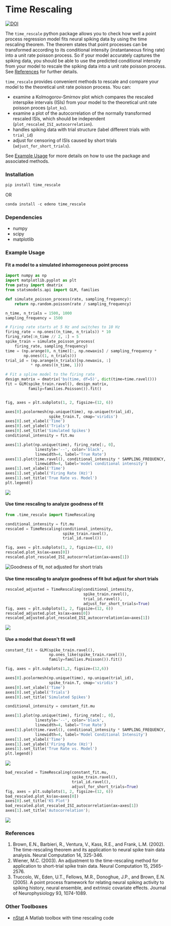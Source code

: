 # Time Rescaling
[![DOI](https://zenodo.org/badge/106565596.svg)](https://zenodo.org/badge/latestdoi/106565596)

The `time_rescale` python package allows you to check how well a point process regression model fits neural spiking data by using the time rescaling theorem. The theorem states that point processes can be transformed according to its conditional intensity (instantaneous firing rate) into a unit rate poisson process. So if your model accurately captures the spiking data, you should be able to use the predicted conditional intensity from your model to rescale the spiking data into a unit rate poisson process. See [References](#references) for further details.

`time_rescale` provides convenient methods to rescale and compare your model to the theoretical unit rate poisson process. You can:
+ examine a Kolmogorov-Smirnov plot which compares the rescaled interspike intervals (ISIs) from your model to the theoretical unit rate poisson proces (`plot_ks`).
+ examine a plot of the autocorrelation of the normally transformed rescaled ISIs, which should be independent (`plot_rescaled_ISI_autocorrelation`).
+ handles spiking data with trial structure (label different trials with `trial_id`)
+ adjust for censoring of ISIs caused by short trials (`adjust_for_short_trials`).

See [Example Usage](#example-usage) for more details on how to use the package and associated methods.

### Installation ###
```python
pip install time_rescale
```
OR
```python
conda install -c edeno time_rescale
```

### Dependencies ###
+  numpy
+  scipy
+  matplotlib

### Example Usage ###

#### Fit a model to a simulated inhomogeneous point process
```python
import numpy as np
import matplotlib.pyplot as plt
from patsy import dmatrix
from statsmodels.api import GLM, families

def simulate_poisson_process(rate, sampling_frequency):
    return np.random.poisson(rate / sampling_frequency)

n_time, n_trials = 1500, 1000
sampling_frequency = 1500

# Firing rate starts at 5 Hz and switches to 10 Hz
firing_rate = np.ones((n_time, n_trials)) * 10
firing_rate[:n_time // 2, :] = 5
spike_train = simulate_poisson_process(
    firing_rate, sampling_frequency)
time = (np.arange(0, n_time)[:, np.newaxis] / sampling_frequency *
        np.ones((1, n_trials)))
trial_id = (np.arange(n_trials)[np.newaxis, :]
           * np.ones((n_time, 1)))

# Fit a spline model to the firing rate
design_matrix = dmatrix('bs(time, df=5)', dict(time=time.ravel()))
fit = GLM(spike_train.ravel(), design_matrix,
          family=families.Poisson()).fit()


fig, axes = plt.subplots(1, 2, figsize=(12, 6))

axes[0].pcolormesh(np.unique(time), np.unique(trial_id),
                   spike_train.T, cmap='viridis')
axes[0].set_xlabel('Time')
axes[0].set_ylabel('Trials')
axes[0].set_title('Simulated Spikes')
conditional_intensity = fit.mu

axes[1].plot(np.unique(time), firing_rate[:, 0],
             linestyle='--', color='black',
             linewidth=4, label='True Rate')
axes[1].plot(time.ravel(), conditional_intensity * SAMPLING_FREQUENCY,
             linewidth=4, label='model conditional intensity')
axes[1].set_xlabel('Time')
axes[1].set_ylabel('Firing Rate (Hz)')
axes[1].set_title('True Rate vs. Model')
plt.legend()
```

![](simulated_spikes_model.png)

#### Use time rescaling to analyze goodness of fit

```python
from .time_rescale import TimeRescaling

conditional_intensity = fit.mu
rescaled = TimeRescaling(conditional_intensity,
                         spike_train.ravel(),
                         trial_id.ravel())

fig, axes = plt.subplots(1, 2, figsize=(12, 6))
rescaled.plot_ks(ax=axes[0])
rescaled.plot_rescaled_ISI_autocorrelation(ax=axes[1])
```

![Goodness of fit, not adjusted for short trials](time_rescaling_ks_autocorrelation.png)

#### Use time rescaling to analyze goodness of fit but adjust for short trials

```python
rescaled_adjusted = TimeRescaling(conditional_intensity,
                                  spike_train.ravel(),
                                  trial_id.ravel(),
                                  adjust_for_short_trials=True)
fig, axes = plt.subplots(1, 2, figsize=(12, 6))
rescaled_adjusted.plot_ks(ax=axes[0])
rescaled_adjusted.plot_rescaled_ISI_autocorrelation(ax=axes[1])
```

![](time_rescaling_ks_autocorrelation_adjusted.png)

#### Use a model that doesn't fit well
```python
constant_fit = GLM(spike_train.ravel(),
                   np.ones_like(spike_train.ravel()),
                   family=families.Poisson()).fit()

fig, axes = plt.subplots(1,2, figsize=(12,6))

axes[0].pcolormesh(np.unique(time), np.unique(trial_id),
                   spike_train.T, cmap='viridis')
axes[0].set_xlabel('Time')
axes[0].set_ylabel('Trials')
axes[0].set_title('Simulated Spikes')

conditional_intensity = constant_fit.mu

axes[1].plot(np.unique(time), firing_rate[:, 0],
             linestyle='--', color='black',
             linewidth=4, label='True Rate')
axes[1].plot(time.ravel(), conditional_intensity * SAMPLING_FREQUENCY,
             linewidth=4, label='Model Conditional Intensity')
axes[1].set_xlabel('Time')
axes[1].set_ylabel('Firing Rate (Hz)')
axes[1].set_title('True Rate vs. Model')
plt.legend()
```

![](constant_model_fit.png)

```python
bad_rescaled = TimeRescaling(constant_fit.mu,
                             spike_train.ravel(),
                             trial_id.ravel(),
                             adjust_for_short_trials=True)
fig, axes = plt.subplots(1, 2, figsize=(12, 6))
bad_rescaled.plot_ks(ax=axes[0])
axes[0].set_title('KS Plot')
bad_rescaled.plot_rescaled_ISI_autocorrelation(ax=axes[1])
axes[1].set_title('Autocorrelation');
```
![](time_rescaling_ks_autocorrelation_bad_fit.png)

### References ###
1. Brown, E.N., Barbieri, R., Ventura, V., Kass, R.E., and Frank, L.M. (2002). The time-rescaling theorem and its application to neural spike train data analysis. Neural Computation 14, 325-346.
2. Wiener, M.C. (2003). An adjustment to the time-rescaling method for application to short-trial spike train data. Neural Computation 15, 2565-2576.
3. Truccolo, W., Eden, U.T., Fellows, M.R., Donoghue, J.P., and Brown, E.N. (2005). A point process framework for relating neural spiking activity to spiking history, neural ensemble, and extrinsic covariate effects. Journal of Neurophysiology 93, 1074-1089.

### Other Toolboxes ###
+ [nStat](https://github.com/iahncajigas/nSTAT) A Matlab toolbox with time rescaling code

